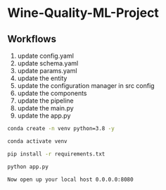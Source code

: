 # Wine-Quality-ML-Project


## Workflows

1. update config.yaml
2. update schema.yaml
3. update params.yaml
4. update the entity 
5. update the configuration manager in src config
6. update the components
7. update the pipeline
8. update the main.py
9. update the app.py


```bash
conda create -n venv python=3.8 -y 
```

```bash
conda activate venv
```


```bash
pip install -r requirements.txt
```

```bash
python app.py
```

```bash
Now open up your local host 0.0.0.0:8080
```


